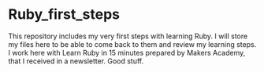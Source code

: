 # Ruby_first_steps
This repository includes my very first steps with learning Ruby. I will store my files here to be able to come back to them and review my learning steps. I work here with Learn Ruby in 15 minutes prepared by Makers Academy, that I received in a newsletter. Good stuff. 
